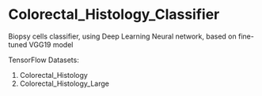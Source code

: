 # Colorectal_Histology_Classifier
Biopsy cells classifier, using Deep Learning Neural network, based on fine-tuned VGG19 model

TensorFlow Datasets:
1. Colorectal_Histology 
2. Colorectal_Histology_Large
